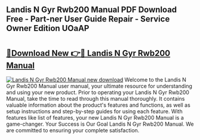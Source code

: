 ## Landis N Gyr Rwb200 Manual PDF Download Free - Part-ner User Guide Repair - Service Owner Edition UOaAP

# <h2><a href="http://bc49895.oget.top/?id=Landis+N+Gyr+Rwb200+Manual">🔗Download New 👉🔴 Landis N Gyr Rwb200 Manual</a></h2>

[![Landis N Gyr Rwb200 Manual new download](https://i.imgur.com/5g1atiW.png)](http://bc49895.oget.top/?id=Landis+N+Gyr+Rwb200+Manual)
Welcome to the Landis N Gyr Rwb200 Manual user manual, your ultimate resource for understanding and using your new product. Prior to operating your Landis N Gyr Rwb200 Manual, take the time to read through this manual thoroughly. It contains valuable information about the product's features and functions, as well as setup instructions and step-by-step guides for using each feature. With features like list of features, your new Landis N Gyr Rwb200 Manual is a game-changer. Your Success is Our Goal Landis N Gyr Rwb200 Manual. We are committed to ensuring your complete satisfaction.
